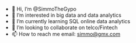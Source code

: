 - 👋 Hi, I’m @SimmoTheGypo
- 👀 I’m interested in big data and data analytics
- 🌱 I’m currently learning SQL online data analytics 
- 💞️ I’m looking to collaborate on telco/Fintech
- 📫 How to reach me email: simmo@gmx.com

<!---
SimmoTheGypo/SimmoTheGypo is a ✨ special ✨ repository because its `README.md` (this file) appears on your GitHub profile.
You can click the Preview link to take a look at your changes.
--->
